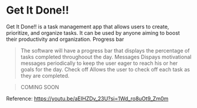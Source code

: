 # Get It Done!!
Get It Done!! is a task management app that allows users to create, prioritize, and organize tasks. It can be used by anyone aiming to boost their productivity and organization.
Progress bar
> The software will have a progress bar that displays the percentage of tasks completed throughoout the day.
Messages
> Dispays motivational messages periodically to keep the user eager to reach his or her goals for the day.
Check off
> Allows the user to check off each task as they are completed.

> COMING SOON

Reference: https://youtu.be/aEIHZDv_23U?si=1Wd_ro8uOt9_Zm0m
